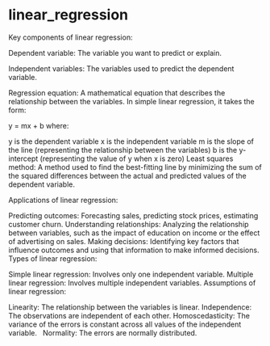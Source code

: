 # linear_regression 

Key components of linear regression:

Dependent variable: The variable you want to predict or explain.

Independent variables: The variables used to predict the dependent variable.

Regression equation: A mathematical equation that describes the relationship between the variables. In simple linear regression, it takes the form:

y = mx + b
where:

y is the dependent variable
x is the independent variable
m is the slope of the line (representing the relationship between the variables)
b is the y-intercept (representing the value of y when x is zero)
Least squares method: A method used to find the best-fitting line by minimizing the sum of the squared differences between the actual and predicted values of the dependent variable.

Applications of linear regression:

Predicting outcomes: Forecasting sales, predicting stock prices, estimating customer churn.
Understanding relationships: Analyzing the relationship between variables, such as the impact of education on income or the effect of advertising on sales.
Making decisions: Identifying key factors that influence outcomes and using that information to make informed decisions.
Types of linear regression:

Simple linear regression: Involves only one independent variable.
Multiple linear regression: Involves multiple independent variables.
Assumptions of linear regression:

Linearity: The relationship between the variables is linear.
Independence: The observations are independent of each other.
Homoscedasticity: The variance of the errors is constant across all values of the independent variable.   
Normality: The errors are normally distributed.   
